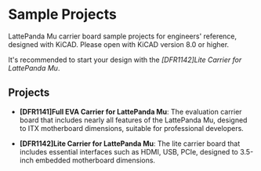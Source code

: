 # Sample Projects

LattePanda Mu carrier board sample projects for engineers' reference, designed with KiCAD. Please open with KiCAD version 8.0 or higher.

It's recommended to start your design with the *\[DFR1142\]Lite Carrier for LattePanda Mu*.

## Projects

- **\[DFR1141\]Full EVA Carrier for LattePanda Mu**: The evaluation carrier board that includes nearly all features of the LattePanda Mu, designed to ITX motherboard dimensions, suitable for professional developers.

- **\[DFR1142\]Lite Carrier for LattePanda Mu**: The lite carrier board that includes essential interfaces such as HDMI, USB, PCIe, designed to 3.5-inch embedded motherboard dimensions.
